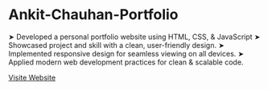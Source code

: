 # Ankit-Chauhan-Portfolio
➤ Developed a personal portfolio website using HTML, CSS, & JavaScript
➤ Showcased project and skill with a clean, user-friendly design.
➤ Implemented responsive design for seamless viewing on all devices.
➤ Applied modern web development practices for clean & scalable code.

<a href="https://chauhan-ankit-07.github.io/Ankit-Chauhan-Portfolio/" target="_blank">Visite Website</a>
